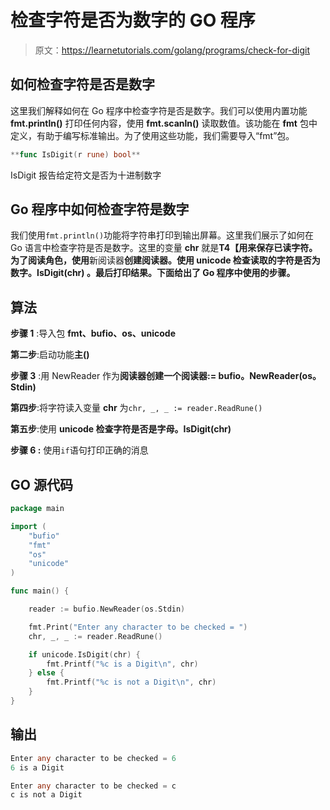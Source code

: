 # 检查字符是否为数字的 GO 程序

> 原文：<https://learnetutorials.com/golang/programs/check-for-digit>

## 如何检查字符是否是数字

这里我们解释如何在 Go 程序中检查字符是否是数字。我们可以使用内置功能 **fmt.println()** 打印任何内容，使用 **fmt.scanln()** 读取数值。该功能在 **fmt** 包中定义，有助于编写标准输出。为了使用这些功能，我们需要导入“fmt”包。

```go
**func IsDigit(r rune) bool** 

```

IsDigit 报告给定符文是否为十进制数字

## Go 程序中如何检查字符是数字

我们使用`fmt.println()`功能将字符串打印到输出屏幕。这里我们展示了如何在 Go 语言中检查字符是否是数字。这里的变量 **chr** 就是**T4【用来保存已读字符。为了阅读角色，使用**新阅读器**创建阅读器。使用 **unicode 检查读取的字符是否为数字。IsDigit(chr)** 。最后打印结果。下面给出了 Go 程序中使用的步骤。**

## 算法

**步骤 1** :导入包 **fmt、bufio、os、unicode**

**第二步**:启动功能**主()**

**步骤 3** :用 NewReader 作为**阅读器创建一个阅读器:= bufio。NewReader(os。Stdin)**

**第四步**:将字符读入变量 **chr** 为`chr, _, _ := reader.ReadRune()`

**第五步**:使用 **unicode 检查字符是否是字母。IsDigit(chr)**

****步骤 6** :** 使用`if`语句打印正确的消息

## GO 源代码

```go
package main

import (
    "bufio"
    "fmt"
    "os"
    "unicode"
)

func main() {

    reader := bufio.NewReader(os.Stdin)

    fmt.Print("Enter any character to be checked = ")
    chr, _, _ := reader.ReadRune()

    if unicode.IsDigit(chr) {
        fmt.Printf("%c is a Digit\n", chr)
    } else {
        fmt.Printf("%c is not a Digit\n", chr)
    }
}

```

## 输出

```go
Enter any character to be checked = 6
6 is a Digit

Enter any character to be checked = c
c is not a Digit 
```